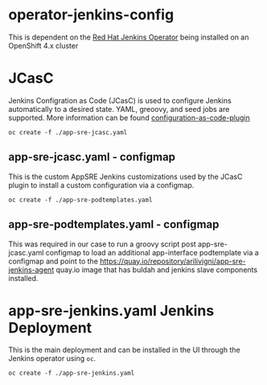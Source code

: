 # operator-jenkins-config

This is dependent on the [Red Hat Jenkins Operator](https://github.com/jenkinsci/jenkins-automation-operator/) 
being installed on an OpenShift 4.x cluster

# JCasC

Jenkins Configration as Code (JCasC) is used to configure Jenkins automatically to a desired state.  YAML, greoovy, and seed jobs are supported.
More information can be found [configuration-as-code-plugin](https://github.com/jenkinsci/configuration-as-code-plugin)

`oc create -f ./app-sre-jcasc.yaml`

## app-sre-jcasc.yaml - configmap

This is the custom AppSRE Jenkins customizations used by the JCasC plugin to install a custom configuration via a configmap.

`oc create -f ./app-sre-podtemplates.yaml`
## app-sre-podtemplates.yaml - configmap

This was required in our case to run a groovy script post
app-sre-jcasc.yaml configmap to load an additional app-interface
podtemplate via a configmap and point to the https://quay.io/repository/arilivigni/app-sre-jenkins-agent quay.io image that has buldah and jenkins slave
components installed.

# app-sre-jenkins.yaml Jenkins Deployment

This is the main deployment and can be installed in the UI through the Jenkins operator using `oc`.

`oc create -f ./app-sre-jenkins.yaml`


